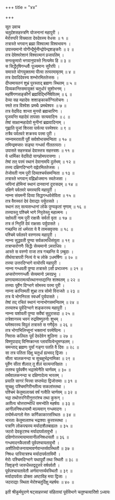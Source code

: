 +++
title = "४४"

+++

सूत उवाच  
चतुर्दशसहस्त्रणि योजनानां महापुरी ।  
मेरोरुपरि विख्याता देवदेवस्य वेधसः ॥ १ ॥  
तत्रास्ते भगवान् ब्रह्मा विश्वात्मा विश्वभावनः ।  
उपास्यमानो योगीन्द्रैर्मुनीन्द्रोपेन्द्रशङ्करैः ॥ २ ॥  
तत्र देवेश्वरेशानं विश्वात्मानं प्रजापतिम् ।  
सनत्कुमारो भगवानुपास्ते नित्यमेव हि ॥ ३ ॥  
स सिद्धैरृषिगन्धर्वैः पूज्यमानः सुरैरपि ।  
समास्ते योगयुक्तत्मा पीत्वा तत्परमामृतम् ॥ ४ ॥  
तत्र देवादिदेवस्य शम्भोरमिततेजसः ।  
दीप्तमायतनं शुभ्रं पुरस्ताद् ब्रह्मणः स्थितम् ॥ ५ ॥  
दिव्यकान्तिसमायुक्तं चतुर्धारं सुशोभनम् ।  
महर्षिगणसङ्कीर्णं ब्रह्मविद्भिर्निषेवितम् ॥ ६ ॥  
देव्या सह महादेवः शशाङ्कार्काग्निलोचनः ।  
रमते तत्र विश्वेशः प्रमथैः प्रमथेश्वरः ॥ ७ ॥  
तत्र वेदविदः शान्ता मुनयो ब्रह्मचारिणः ।  
पूजयन्ति महादेवं तापसाः सत्यवादिनः ॥ ८ ॥  
तेषां साक्षान्महादेवो मुनीनां ब्रह्मवादिनाम् ।  
गृह्णाति पूजां शिरसा पार्वत्या परमेश्वरः ॥ ९ ॥  
तत्रैव पर्वतवरे शक्रस्य परमा पुरी ।  
नाम्नामरावती पूर्वे सर्वशोभासमन्विता ॥ १० ॥  
तमिन्द्रमप्सरः सङ्घा गन्धर्वा गीततत्पराः ।  
उपासते सहस्त्राक्षं देवास्तत्र सहस्त्रशः ॥ ११ ॥  
ये धार्मिका वेदविदो यागहोमपरायणाः ।  
तेषां तत् परमं स्थानं देवानामपि दुर्लभम् ॥ १२ ॥  
तस्य दक्षिणदिग्भागे वह्नेरमिततेजसः ।  
तेजोवती नाम पुरी दिव्याश्चर्यसमन्विता ॥ १३ ॥  
तत्रास्ते भगवान् वह्निर्भ्राजमानः स्वतेजसा ।  
जपिनां होमिनां स्थानं दानवानां दुरासदम् ॥ १४ ॥  
दक्षिणे पर्वतवरे यमस्यापि महापुरी ।  
नाम्ना संयमनी दिव्या सिद्धगन्धर्वसेविता ॥ १५ ॥  
तत्र वैवस्वतं देवं देवाद्याः पर्युपासते ।  
स्थानं तत् सत्यसन्धानां लोके पुण्यकृतां नृणाम् ॥ १६ ॥  
तस्यास्तु पश्चिमे भागे निरृतेस्तु महात्मनः ।  
रक्षोवती नाम पुरी राक्षसैः सर्वतो वृता ॥ १७ ॥  
तत्र तं निरृतिं देवं राक्षसाः पर्युपासते ।  
गच्छन्ति तां धर्मरता ये वै तामसवृत्तयः ॥ १८ ॥  
पश्चिमे पर्वतवरे वरुणस्य महापुरी ।  
नाम्ना सुद्धवती पुण्या सर्वकामर्धिसंयुता ॥ १९ ॥  
तत्राप्सरोगणैः सिद्धैः सेव्यमानो ऽमराधिपः ।  
आस्ते स वरुणो राजा तत्र गच्छन्ति ये ऽम्बुदाः ।  
तीर्थयात्रापरी नित्यं ये च लोके ऽधमर्षिणः ॥ २० ॥  
तस्या उत्तरदिग्भागे वायोरपि महापुरी ।  
नाम्ना गन्धवती पुण्या तत्रास्ते ऽसौ प्रभञ्जनः ॥ २१ ॥  
अप्सरोगणगन्धर्वैः सेव्यमानो ऽमरप्रभुः ।  
प्राणायामपरामर्त्यास्थानन्तद्यान्ति शाश्वतम् ॥ २२ ॥  
तस्याः पूर्वेण दिग्भागे सोमस्य परमा पुरी ।  
नाम्ना कान्तिमती शुभ्रा तत्र सोमो विराजते ॥ २३ ॥  
तत्र ये भोगनिरता स्वधर्मं पुर्यपासते ।  
तेषां तद् रचितं स्थानं नानाभोगसमन्वितम् ॥ २४ ॥  
तस्याश्च पूर्वदिग्भागे शङ्करस्य महापुरी ।  
नाम्ना यशोवती पुण्या सर्वेषां सुदुरासदा ॥ २५ ॥  
तत्रेशानस्य भवनं रुद्रविष्णुतनोः शुभम् ।  
घमेश्वरस्य विपुलं तत्रास्ते स गणैर्वृतः ॥ २६ ॥  
तत्र भोगाभिलिप्सूनां भक्तानां परमेष्ठिनः ।  
निवासः कल्पितः पूर्वं देवदेवेन शूलिना ॥ २७ ॥  
विष्णुपादाद् विनिष्क्रान्ता प्लावयित्वेन्दुमण्डलम् ।  
समन्ताद् ब्रह्मणः पुर्यां गङ्गा पतति वै दिवः ॥ २८ ॥  
सा तत्र पतिता दिक्षु चतुर्धा ह्यभवद् द्विजाः ।  
सीता चालकनन्दा च सुचक्षुर्भद्रनामिका ॥ २९ ॥  
पूर्वेण सीता शैलात् तु शैलं यात्यन्तरिक्षतः ।  
ततश्च पूर्ववर्षेण भद्राश्वेनैति चार्णवम् ॥ ३० ॥  
तथैवालकनन्दा च दक्षिणादेत्य भारतम् ।  
प्रयाति सागरं भित्त्वा सप्तभेदा द्विजोत्तमाः ॥ ३१ ॥  
सुचक्षुः पश्चिमगिरीनतीत्य सकलांस्तथा ।  
पश्चिमं केतुमालाख्यं वर्षं गत्वैति चार्णवम् ॥ ३२ ॥  
भद्रा तथोत्तरगिरीनुत्तरांश्च तथा कुरून् ।  
अतीत्य चोत्तराम्भोधिं समभ्येति महर्षयः ॥ ३३ ॥  
आनीलनिषधायामौ माल्यवान् गन्धमादनः ।  
तयोर्मध्यगतो मेरुः कर्णिकाकारसंस्थितः ॥ ३४ ॥  
भारताः केतुमालाश्च भद्राश्वाः कुरवस्तथा ।  
पत्राणि लोकपद्मस्य मर्यादाशैलबाह्यतः ॥ ३५ ॥  
जठरो देवकूटश्च मर्यादापर्वतावुभौ ।  
दक्षिणोत्तरमायामावानीलनिषधायतौ ॥ ३६ ॥  
गन्धमादनकैलासौ पूर्वपश्चायतावुभौ ।  
अशीतियोजनायामावर्णवान्तर्व्यवस्थितौ ॥ ३७ ॥  
निषधः पारियात्रश्च मर्यादापर्वताविमौ ।  
मेरोः पश्चिमदिग्भागे यथापूर्वौ तथा स्थितौ ॥ ३८ ॥  
त्रिशृङ्गो जारुधैस्तद्वदुत्तरे वर्षपर्वतौ ।  
पूर्वपश्चायतावेतौ अर्णवान्तर्व्यवस्थितौ ॥ ३९ ॥  
मर्यादापर्वताः प्रोक्ता अष्टाविह मया द्विजाः ।  
जठराद्याः स्थिता मेरोश्चतुर्दिक्षु महर्षयः ॥ ४० ॥  
    
इती श्रीकूर्मपुराणे षट्साहस्त्र्यां संहितायां पूर्वविभागे चतुश्चत्वारिंशो ऽध्यायः

